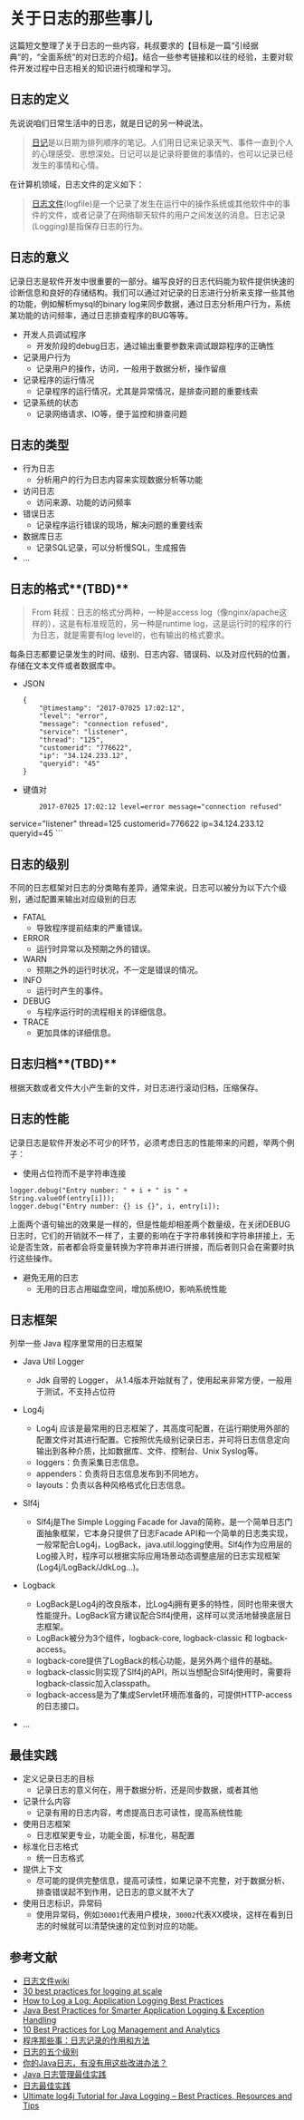 # 关于日志的那些事儿


这篇短文整理了关于日志的一些内容，耗叔要求的【目标是一篇“引经据典“的，“全面系统“的对日志的介绍】。结合一些参考链接和以往的经验，主要对软件开发过程中日志相关的知识进行梳理和学习。

## 日志的定义

先说说咱们日常生活中的日志，就是日记的另一种说法。

> [日记](https://zh.wikipedia.org/wiki/%E6%97%A5%E8%AE%B0)是以日期为排列顺序的笔记。人们用日记来记录天气、事件一直到个人的心理感受、思想深处。日记可以是记录将要做的事情的，也可以记录已经发生的事情和心情。

在计算机领域，日志文件的定义如下：

> [日志文件](https://zh.wikipedia.org/zh-hans/%E6%97%A5%E5%BF%97%E6%96%87%E4%BB%B6)(logfile)是一个记录了发生在运行中的操作系统或其他软件中的事件的文件，或者记录了在网络聊天软件的用户之间发送的消息。日志记录(Logging)是指保存日志的行为。


## 日志的意义

记录日志是软件开发中很重要的一部分。编写良好的日志代码能为软件提供快速的诊断信息和良好的存储结构。我们可以通过对记录的日志进行分析来支撑一些其他的功能，例如解析mysql的binary log来同步数据，通过日志分析用户行为，系统某功能的访问频率，通过日志排查程序的BUG等等。

- 开发人员调试程序
	- 开发阶段的debug日志，通过输出重要参数来调试跟踪程序的正确性
- 记录用户行为
	- 记录用户的操作，访问，一般用于数据分析，操作留痕 
- 记录程序的运行情况
	- 记录程序的运行情况，尤其是异常情况，是排查问题的重要线索
- 记录系统的状态
	- 记录网络请求、IO等，便于监控和排查问题
	
## 日志的类型

- 行为日志
	- 分析用户的行为日志内容来实现数据分析等功能 
- 访问日志
	- 访问来源、功能的访问频率 
- 错误日志
	- 记录程序运行错误的现场，解决问题的重要线索
- 数据库日志
	- 记录SQL记录，可以分析慢SQL，生成报告 
- ...

## 日志的格式**(TBD)**

> From 耗叔：日志的格式分两种，一种是access log（像nginx/apache这样的），这是有标准规范的，另一种是runtime log，这是运行时的程序的行为日志，就是需要有log level的，也有输出的格式要求。

每条日志都要记录发生的时间、级别、日志内容、错误码、以及对应代码的位置，存储在文本文件或者数据库中。
	
- JSON
	```
	{
  		"@timestamp": "2017-07025 17:02:12",
  		"level": "error",
  		"message": "connection refused",
  		"service": "listener",
  		"thread": "125",
  		"customerid": "776622",
  		"ip": "34.124.233.12",
  		"queryid": "45"
  	}
	```
- 键值对
	```
		2017-07025 17:02:12 level=error message="connection refused"
service="listener" thread=125 customerid=776622 ip=34.124.233.12
queryid=45
	```

## 日志的级别

不同的日志框架对日志的分类略有差异，通常来说，日志可以被分为以下六个级别，通过配置来输出对应级别的日志

- FATAL
	- 导致程序提前结束的严重错误。
- ERROR
	- 运行时异常以及预期之外的错误。
- WARN
	- 预期之外的运行时状况，不一定是错误的情况。
- INFO
	- 运行时产生的事件。
- DEBUG
	- 与程序运行时的流程相关的详细信息。
- TRACE
	- 更加具体的详细信息。

## 日志归档**(TBD)**

根据天数或者文件大小产生新的文件，对日志进行滚动归档，压缩保存。


## 日志的性能

记录日志是软件开发必不可少的环节，必须考虑日志的性能带来的问题，举两个例子：

- 使用占位符而不是字符串连接

```
logger.debug("Entry number: " + i + " is " +  String.valueOf(entry[i])); 
logger.debug("Entry number: {} is {}", i, entry[i]);
```
上面两个语句输出的效果是一样的，但是性能却相差两个数量级，在关闭DEBUG日志时，它们的开销就不一样了，主要的影响在于字符串转换和字符串拼接上，无论是否生效，前者都会将变量转换为字符串并进行拼接，而后者则只会在需要时执行这些操作。

- 避免无用的日志
	- 无用的日志占用磁盘空间，增加系统IO，影响系统性能 
	

## 日志框架

列举一些 Java 程序里常用的日志框架

- Java Util Logger
	- Jdk 自带的 Logger， 从1.4版本开始就有了，使用起来非常方便，一般用于测试，不支持占位符
- Log4j
	- Log4j 应该是最常用的日志框架了，其高度可配置，在运行期使用外部的配置文件对其进行配置。它按照优先级别记录日志，并可将日志信息定向输出到各种介质，比如数据库、文件、控制台、Unix Syslog等。
	- loggers：负责采集日志信息。
	- appenders：负责将日志信息发布到不同地方。
	- layouts：负责以各种风格格式化日志信息。 	
- Slf4j
	- Slf4j是The Simple Logging Facade for Java的简称，是一个简单日志门面抽象框架，它本身只提供了日志Facade API和一个简单的日志类实现，一般常配合Log4j，LogBack，java.util.logging使用。Slf4j作为应用层的Log接入时，程序可以根据实际应用场景动态调整底层的日志实现框架(Log4j/LogBack/JdkLog…)。

- Logback
	- LogBack是Log4j的改良版本，比Log4j拥有更多的特性，同时也带来很大性能提升。LogBack官方建议配合Slf4j使用，这样可以灵活地替换底层日志框架。 
	- LogBack被分为3个组件，logback-core, logback-classic 和 logback-access。
	- logback-core提供了LogBack的核心功能，是另外两个组件的基础。
	- logback-classic则实现了Slf4j的API，所以当想配合Slf4j使用时，需要将logback-classic加入classpath。
	- logback-access是为了集成Servlet环境而准备的，可提供HTTP-access的日志接口。
- ...

## 最佳实践

- 定义记录日志的目标
	- 记录日志的意义何在，用于数据分析，还是同步数据，或者其他 
- 记录什么内容
	- 记录有用的日志内容，考虑提高日志可读性，提高系统性能 
- 使用日志框架
	- 日志框架更专业，功能全面，标准化，易配置
- 标准化日志格式
	- 统一日志格式 
- 提供上下文
	- 尽可能的提供完整信息，提高可读性，如果记录不完整，对于数据分析、排查错误起不到作用，记日志的意义就不大了 
- 使用日志标识，异常码
	- 使用异常码，例如`30001`代表用户模块，`30002`代表XX模块，这样在看到日志的时候就可以清楚快速的定位到对应的功能。 

## 参考文献

- [日志文件wiki](https://zh.wikipedia.org/wiki/日志文件)
- [30 best practices for logging at scale](https://www.loggly.com/blog/30-best-practices-logging-scale/)
- [How to Log a Log: Application Logging Best Practices](https://logz.io/blog/logging-best-practices/)
- [Java Best Practices for Smarter Application Logging & Exception Handling](https://stackify.com/java-logging-best-practices/)
- [10 Best Practices for Log Management and Analytics](https://dzone.com/articles/10-best-practices-for-log-management-and-analytics-1)
- [程序那些事：日志记录的作用和方法](https://www.infoq.cn/article/why-and-how-log)
- [日志的五个级别](https://www.infoq.cn/article/five-levels-of-logging)
- [你的Java日志，有没有用这些改进办法？](https://mp.weixin.qq.com/s?__biz=MjM5MDE0Mjc4MA==&mid=207451012&idx=1&sn=de9fba4eda0f221363b6d5ae54243416&scene=27#wechat_redirect)
- [Java 日志管理最佳实践](https://www.ibm.com/developerworks/cn/java/j-lo-practicelog/index.html)
- [日志最佳实践](http://blog.jobbole.com/56574/)
- [Ultimate log4j Tutorial for Java Logging – Best Practices, Resources and Tips](https://stackify.com/log4j-guide-dotnet-logging/)



